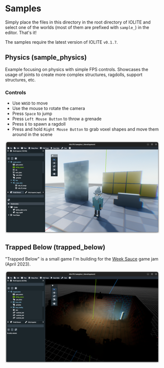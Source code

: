 # Samples

Simply place the files in this directory in the root directory of IOLITE and select one of the worlds (most of them are prefixed with `sample_`) in the editor. That's it!

The samples require the latest version of IOLITE `v0.1.7`.

## Physics (sample_physics)

Example focusing on physics with simple FPS controls. Showcases the usage of joints to create more complex structures, ragdolls, support structures, etc.

### Controls

- Use `WASD` to move
- Use the mouse to rotate the camera
- Press `Space` to jump
- Press `Left Mouse Button` to throw a grenade
- Press `E` to spawn a ragdoll
- Press and hold `Right Mouse Button` to grab voxel shapes and move them around in the scene

![Physics Sample](../media/samples/sample_physics.png?raw=true)

## Trapped Below (trapped_below)

"Trapped Below" is a small game I'm building for the [Week Sauce](https://weeksauce.io/) game jam (April 2023).

![Physics Sample](../media/samples/trapped_below.png?raw=true)
